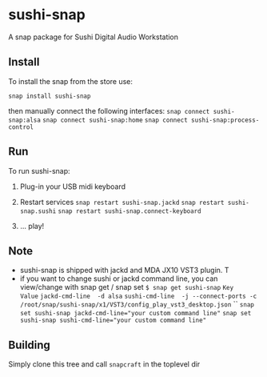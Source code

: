 # sushi-snap
A snap package for Sushi Digital Audio Workstation


## Install

To install the snap from the store use:

`snap install sushi-snap`

then manually connect the following interfaces:
`snap connect sushi-snap:alsa`
`snap connect sushi-snap:home`
`snap connect sushi-snap:process-control`


## Run
To run sushi-snap:

1. Plug-in your USB midi keyboard

2. Restart services
`snap restart sushi-snap.jackd`
`snap restart sushi-snap.sushi`
`snap restart sushi-snap.connect-keyboard`

3. ... play!

## Note
- sushi-snap is shipped with jackd and MDA JX10 VST3 plugin. T
- if you want to change sushi or jackd command line, you can view/change with snap get / snap set
`$ snap get sushi-snap`
`Key             Value`
`jackd-cmd-line  -d alsa`
`sushi-cmd-line  -j --connect-ports -c /root/snap/sushi-snap/x1/VST3/config_play_vst3_desktop.json`
``
`snap set sushi-snap jackd-cmd-line="your custom command line"`
`snap set sushi-snap sushi-cmd-line="your custom command line"`

  
## Building

Simply clone this tree and call `snapcraft` in the toplevel dir
